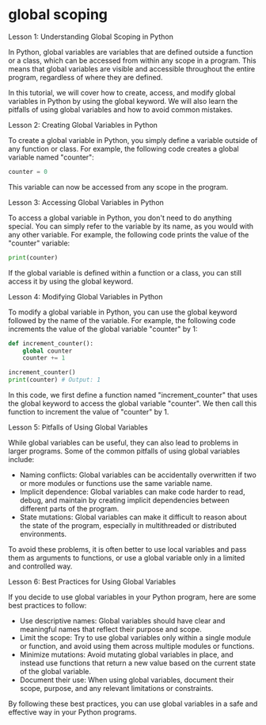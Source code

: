 
global scoping
==============
Lesson 1: Understanding Global Scoping in Python

In Python, global variables are variables that are defined outside a function or a class, which can be accessed from within any scope in a program. This means that global variables are visible and accessible throughout the entire program, regardless of where they are defined.

In this tutorial, we will cover how to create, access, and modify global variables in Python by using the global keyword. We will also learn the pitfalls of using global variables and how to avoid common mistakes.

Lesson 2: Creating Global Variables in Python

To create a global variable in Python, you simply define a variable outside of any function or class. For example, the following code creates a global variable named "counter":

```python
counter = 0
```

This variable can now be accessed from any scope in the program.

Lesson 3: Accessing Global Variables in Python

To access a global variable in Python, you don't need to do anything special. You can simply refer to the variable by its name, as you would with any other variable. For example, the following code prints the value of the "counter" variable:

```python
print(counter)
```

If the global variable is defined within a function or a class, you can still access it by using the global keyword.

Lesson 4: Modifying Global Variables in Python

To modify a global variable in Python, you can use the global keyword followed by the name of the variable. For example, the following code increments the value of the global variable "counter" by 1:

```python
def increment_counter():
    global counter
    counter += 1

increment_counter()
print(counter) # Output: 1
```

In this code, we first define a function named "increment_counter" that uses the global keyword to access the global variable "counter". We then call this function to increment the value of "counter" by 1.

Lesson 5: Pitfalls of Using Global Variables

While global variables can be useful, they can also lead to problems in larger programs. Some of the common pitfalls of using global variables include:

- Naming conflicts: Global variables can be accidentally overwritten if two or more modules or functions use the same variable name.
- Implicit dependence: Global variables can make code harder to read, debug, and maintain by creating implicit dependencies between different parts of the program.
- State mutations: Global variables can make it difficult to reason about the state of the program, especially in multithreaded or distributed environments.

To avoid these problems, it is often better to use local variables and pass them as arguments to functions, or use a global variable only in a limited and controlled way.

Lesson 6: Best Practices for Using Global Variables

If you decide to use global variables in your Python program, here are some best practices to follow:

- Use descriptive names: Global variables should have clear and meaningful names that reflect their purpose and scope.
- Limit the scope: Try to use global variables only within a single module or function, and avoid using them across multiple modules or functions.
- Minimize mutations: Avoid mutating global variables in place, and instead use functions that return a new value based on the current state of the global variable.
- Document their use: When using global variables, document their scope, purpose, and any relevant limitations or constraints.

By following these best practices, you can use global variables in a safe and effective way in your Python programs.